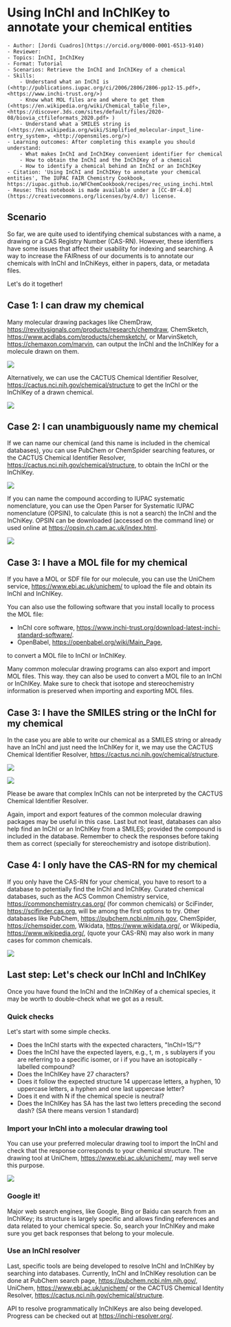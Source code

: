 # Using InChI and InChIKey to annotate your chemical entities 

```{dropdown} About this interactive ![icons](../static/img/rocket.png) recipe
- Author: [Jordi Cuadros](https://orcid.org/0000-0001-6513-9140)
- Reviewer:
- Topics: InChI, InChIKey
- Format: Tutorial
- Scenarios: Retrieve the InChI and InChIKey of a chemical
- Skills:
    - Understand what an InChI is (<http://publications.iupac.org/ci/2006/2806/2806-pp12-15.pdf>, <https://www.inchi-trust.org/>)
    - Know what MOL files are and where to get them (<https://en.wikipedia.org/wiki/Chemical_table_file>, <https://discover.3ds.com/sites/default/files/2020-08/biovia_ctfileformats_2020.pdf> )
    - Understand what a SMILES string is (<https://en.wikipedia.org/wiki/Simplified_molecular-input_line-entry_system>, <http://opensmiles.org/>)
- Learning outcomes: After completing this example you should understand:
    - What makes InChI and InChIKey convenient identifier for chemical
    - How to obtain the InChI and the InChIKey of a chemical
    - How to identify a chemical behind an InChI or an InChIKey
- Citation: 'Using InChI and InChIKey to annotate your chemical entities', The IUPAC FAIR Chemistry Cookbook, https://iupac.github.io/WFChemCookbook/recipes/rec_using_inchi.html
- Reuse: This notebook is made available under a [CC-BY-4.0](https://creativecommons.org/licenses/by/4.0/) license.
```

## Scenario

So far, we are quite used to identifying chemical substances with a name, a drawing or a CAS Registry Number (CAS-RN). However, these identifiers have some issues that affect their usability for indexing and searching. A way to increase the FAIRness of our documents is to annotate our chemicals with InChI and InChiKeys, either in papers, data, or metadata files.

Let's do it together!

## Case 1: I can draw my chemical 

Many molecular drawing packages like ChemDraw, <https://revvitysignals.com/products/research/chemdraw>, ChemSketch, <https://www.acdlabs.com/products/chemsketch/>, or MarvinSketch, <https://chemaxon.com/marvin>, can output the InChI and the InChIKey for a molecule drawn on them.

![](../images/rec_using_inchi_fig1.png)

Alternatively, we can use the CACTUS Chemical Identifier Resolver, <https://cactus.nci.nih.gov/chemical/structure> to get the InChI or the InChIKey of a drawn chemical.

![](../images/rec_using_inchi_fig2.png)

## Case 2: I can unambiguously name my chemical 

If we can name our chemical (and this name is included in the chemical databases), you can use PubChem or ChemSpider searching features, or the CACTUS Chemical Identifier Resolver, <https://cactus.nci.nih.gov/chemical/structure>, to obtain the InChI or the InChIKey.

![](../images/rec_using_inchi_fig3.png)

If you can name the compound according to IUPAC systematic nomenclature, you can use the Open Parser for Systematic IUPAC nomenclature (OPSIN), to calculate (this is not a search) the InChI and the InChiKey. OPSIN can be downloaded (accessed on the command line) or used online at <https://opsin.ch.cam.ac.uk/index.html>.

![](../images/rec_using_inchi_fig4.png)

## Case 3: I have a MOL file for my chemical

If you have a MOL or SDF file for our molecule, you can use the UniChem service, <https://www.ebi.ac.uk/unichem/> to upload the file and obtain its InChI and InChIKey.

You can also use the following software that you install locally to process the MOL file:

-   InChI core software, <https://www.inchi-trust.org/download-latest-inchi-standard-software/>.
-   OpenBabel, <https://openbabel.org/wiki/Main_Page>,

to convert a MOL file to InChI or InChIKey.

Many common molecular drawing programs can also export and import MOL files. This way. they can also be used to convert a MOL file to an InChI or InChIKey. Make sure to check that isotope and stereochemistry information is preserved when importing and exporting MOL files.

## Case 3: I have the SMILES string or the InChI for my chemical

In the case you are able to write our chemical as a SMILES string or already have an InChI and just need the InChIKey for it, we may use the CACTUS Chemical Identifier Resolver, <https://cactus.nci.nih.gov/chemical/structure>.

![](../images/rec_using_inchi_fig5.png)

![](../images/rec_using_inchi_fig6.png)

Please be aware that complex InChIs can not be interpreted by the CACTUS Chemical Identifier Resolver.

Again, import and export features of the common molecular drawing packages may be useful in this case. Last but not least, databases can also help find an InChI or an InChIKey from a SMILES; provided the compound is included in the database. Remember to check the responses before taking them as correct (specially for stereochemistry and isotope distribution).

## Case 4: I only have the CAS-RN for my chemical

If you only have the CAS-RN for your chemical, you have to resort to a database to potentially find the InChI and InChIKey. Curated chemical databases, such as the ACS Common Chemistry service, <https://commonchemistry.cas.org/> (for common chemicals) or SciFinder, <https://scifinder.cas.org>, will be among the first options to try. Other databases like PubChem, <https://pubchem.ncbi.nlm.nih.gov>, ChemSpider, <https://chemspider.com>, Wikidata, <https://www.wikidata.org/>, or Wikipedia, <https://www.wikipedia.org/>, (quote your CAS-RN) may also work in many cases for common chemicals.

![](../images/rec_using_inchi_fig7.png)

## Last step: Let's check our InChI and InChIKey

Once you have found the InChI and the InChIKey of a chemical species, it may be worth to double-check what we got as a result.

### Quick checks

Let's start with some simple checks.

- Does the InChI starts with the expected characters, "InChI=1S/"?
- Does the InChI have the expected layers, e.g., t, m , s sublayers if you are referring to a specific isomer, or i if you have an isotopically -labelled compound?
- Does the InChIKey have 27 characters?
- Does it follow the expected structure 14 uppercase letters, a hyphen, 10 uppercase letters, a hyphen and one last uppercase letter?
- Does it end with N if the chemical specie is neutral?
- Does the InChIKey has SA has the last two letters preceding the second dash? (SA there means version 1 standard)

### Import your InChI into a molecular drawing tool

You can use your preferred molecular drawing tool to import the InChI and check that the response corresponds to your chemical structure. The drawing tool at UniChem, <https://www.ebi.ac.uk/unichem/>, may well serve this purpose.

![](../images/rec_using_inchi_fig8.png)

### Google it!

Major web search engines, like Google, Bing or Baidu can search from an InChIKey; its structure is largely specific and allows finding references and data related to your chemical specie. So, search your InChIKey and make sure you get back responses that belong to your molecule.

### Use an InChI resolver

Last, specific tools are being developed to resolve InChI and InChIKey by searching into databases. Currently, InChI and InChIKey resolution can be done at PubChem search page, <https://pubchem.ncbi.nlm.nih.gov/>, UniChem, <https://www.ebi.ac.uk/unichem/> or the CACTUS Chemical Identity Resolver, <https://cactus.nci.nih.gov/chemical/structure>.

API to resolve programmatically InChIKeys are also being developed. Progress can be checked out at <https://inchi-resolver.org/>.
